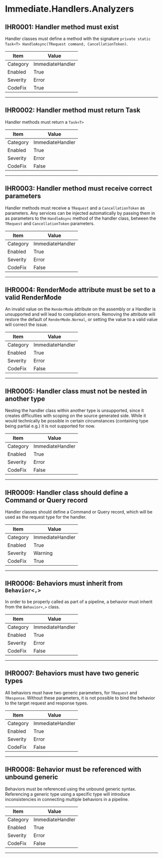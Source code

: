 # Immediate.Handlers.Analyzers

## IHR0001: Handler method must exist

Handler classes must define a method with the signature `private static Task<T> HandleAsync(TRequest command, CancellationToken)`.

| Item     | Value            |
|----------|------------------|
| Category | ImmediateHandler |
| Enabled  | True             |
| Severity | Error            |
| CodeFix  | True             |
---

## IHR0002: Handler method must return Task<T>

Handler methods must return a `Task<T>`

| Item     | Value            |
|----------|------------------|
| Category | ImmediateHandler |
| Enabled  | True             |
| Severity | Error            |
| CodeFix  | False            |
---

## IHR0003: Handler method must receive correct parameters

Handler methods must receive a `TRequest` and a `CancellationToken` as parameters. Any services can be injected automatically
by passing them in as parameters to the `HandleAsync` method of the handler class, between the `TRequest` and `CancellationToken` parameters.

| Item     | Value            |
|----------|------------------|
| Category | ImmediateHandler |
| Enabled  | True             |
| Severity | Error            |
| CodeFix  | False            |
---

## IHR0004: RenderMode attribute must be set to a valid RenderMode

An invalid value on the `RenderMode` attribute on the assembly or a Handler is unsupported and will lead to compilation
errors. Removing the attribute will restore the default of `RenderMode.Normal`, or setting the value to a valid value
will correct the issue.

| Item     | Value            |
|----------|------------------|
| Category | ImmediateHandler |
| Enabled  | True             |
| Severity | Error            |
| CodeFix  | False            |
---

## IHR0005: Handler class must not be nested in another type

Nesting the handler class within another type is unsupported, since it creates difficulties with scoping on the source
generated side. While it would technically be possible in certain circumstances (containing type being partial e.g.)
it is not supported for now.

| Item     | Value            |
|----------|------------------|
| Category | ImmediateHandler |
| Enabled  | True             |
| Severity | Error            |
| CodeFix  | False            |
---

## IHR0009: Handler class should define a Command or Query record

Handler classes should define a Command or Query record, which will be used as the request type for the handler. 

| Item     | Value            |
|----------|------------------|
| Category | ImmediateHandler |
| Enabled  | True             |
| Severity | Warning          |
| CodeFix  | True             |
---

## IHR0006: Behaviors must inherit from `Behavior<,>`

In order to be properly called as part of a pipeline, a behavior must inherit from the `Behavior<,>` class.

|Item|Value|
|-|-|
|Category|ImmediateHandler|
|Enabled|True|
|Severity|Error|
|CodeFix|False|
---

## IHR0007: Behaviors must have two generic types

All behaviors must have two generic parameters, for `TRequest` and `TResponse`. Without these parameters, it is not
possible to bind the behavior to the target request and response types.

|Item|Value|
|-|-|
|Category|ImmediateHandler|
|Enabled|True|
|Severity|Error|
|CodeFix|False|
---

## IHR0008: Behavior must be referenced with unbound generic

Behaviors must be referenced using the unbound generic syntax. Referencing a generic type using a specific type will
introduce inconsistencies in connecting multiple behaviors in a pipeline. 

|Item|Value|
|-|-|
|Category|ImmediateHandler|
|Enabled|True|
|Severity|Error|
|CodeFix|False|
---
